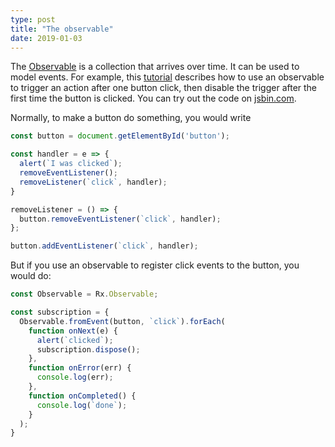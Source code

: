 ```yaml
---
type: post
title: "The observable"
date: 2019-01-03
---
```


The [Observable](https://egghead.io/lessons/rxjs-introducing-the-observable)
is a collection that arrives over time.
It can be used to model events.
For example, this [tutorial](https://egghead.io/lessons/rxjs-introducing-the-observable) describes how to use an observable to trigger
an action after one button click, then disable
the trigger after the first time the button is clicked.
You can try out the code on [jsbin.com](http://jsbin.com/).

Normally, to make a button do something, you would write
```js
const button = document.getElementById('button');

const handler = e => {
  alert(`I was clicked`);
  removeEventListener();
  removeListener(`click`, handler);
}

removeListener = () => {
  button.removeEventListener(`click`, handler);
};

button.addEventListener(`click`, handler);
```

But if you use an observable to register click events to
the button, you would do:

```js
const Observable = Rx.Observable;

const subscription = {
  Observable.fromEvent(button, `click`).forEach(
    function onNext(e) {
      alert(`clicked`);
      subscription.dispose();
    },
    function onError(err) {
      console.log(err);
    },
    function onCompleted() {
      console.log(`done`);
    }
  );
}
```



